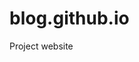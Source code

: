 # blog.github.io
Project website
<!DOCTYPE html>
<html>
    <head>
        <meta charset="utf-8">
        <title>Project: Travel webpage</title>
        <style>
            h4 {color:rgb(92, 92, 92);}
            #Banff {color:rgb(10, 10, 255);}
            .Alberta-passage {color:rgb(3, 47, 135);}
            .Washington-passage {color: rgb(148, 0, 148);}
            .national-park {color:rgb(255, 0, 170);}
            h3 {background-color: rgb(0, 105, 143);
                color: white;}
                
        </style>
    </head>
    <body>
    
        <h1>Travel to ....</h1>
        <h4>The earth has a lot to offer.  But in thousands of years, we have only explored a miniscule portion of it.  Here I will list a number of places you must visit in your life!</h4> 
        <img src="https://upload.wikimedia.org/wikipedia/commons/thumb/0/04/Sunset_at_Avşa_Island%2C_Turkey.jpg/1200px-Sunset_at_Avşa_Island%2C_Turkey.jpg" alt="human in nature" width="400"> <br> <br> <br>
        <h2> Allons-y!</h2>
        <h3>1. Alberta, Canada</h3>
        <img src="https://upload.wikimedia.org/wikipedia/commons/c/c5/Moraine_Lake_17092005.jpg" alt="ocean" width="400">
        <p class="Alberta-passage">Alberta has a lot of hidden gems provided by nature.  People often visit <strong id="Banff">Banff</strong> for the indigo lakes and snowy mountains! <br> </p>
        <ul class="Alberta-passage">
            <li>Banff National Park
            <li>Jasper National Park of Canada
            </ul>
            <br>
            
        <h3>2. Washington, USA</h3>
        <img src="https://upload.wikimedia.org/wikipedia/commons/8/80/Cascade_Pass_and_Pelton_Basin.jpg" alt="North Cascades National Park" width="400">
        <p class="Washington-passage"> Famous for its rich history and architecture, Washington has been a popular tourists spot for decades.  Yet in the suburban and rural areas, the nature has more to offer.  In the <strong class="national-park">National Parks</strong>, you may unveil the beauty behind the hustle and bustle of city life!</p>
        <ul class="Washington-passage">
            <li>North Cascades National Park
            <li>Olympic National Park
            <li>Mount Rainier National Park
        </ul>
    </body>
</html>
